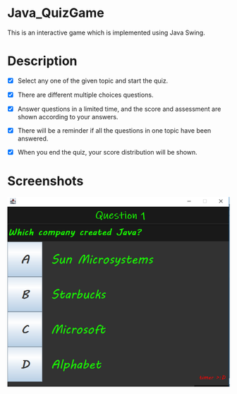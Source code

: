 # Java_QuizGame

This is an interactive game which is implemented using Java Swing.

# Description

- [x] Select any one of the given topic and start the quiz.
 
- [x] There are different multiple choices questions.

- [x] Answer questions in a limited time, and the score and assessment are shown according to your answers.

- [x] There will be a reminder if all the questions in one topic have been answered.
 
- [x] When you end the quiz, your score distribution will be shown.

# Screenshots

![](Screenshots/SS1.png)

